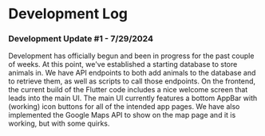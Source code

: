 # Development Log

### Development Update #1 - 7/29/2024
Development has officially begun and been in progress for the past couple of weeks.
At this point, we've established a starting database to store animals in. We have API endpoints to both add animals to the database
and to retrieve them, as well as scripts to call those endpoints. On the frontend, the current build of the Flutter code includes 
a nice welcome screen that leads into the main UI. The main UI currently features a bottom AppBar with (working) icon buttons for 
all of the intended app pages. We have also implemented the Google Maps API to show on the map page and it is working, but with some quirks.
